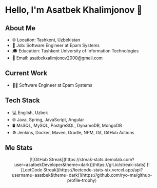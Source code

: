 # Hello, I'm Asatbek Khalimjonov 👋

## About Me
- 🌐 Location: Tashkent, Uzbekistan
- 💼 Job: Software Engineer at Epam Systems
- 🎓 Education: Tashkent University of Information Technologies
- 📧 Email: asatbekxalimjonov2000@gmail.com

## Current Work
- 👨‍💻 Software Engineer at Epam Systems

## Tech Stack
- 💻 English, Uzbek
- 🌐 Java, Spring, JavaScript, Angular
- 🛢 MsSQL, MySQL, PostgreSQL, DynamoDB, MongoDB
- ⚙️ Jenkins, Docker, Maven, Gradle, NPM, Git, GitHub Actions

## Me Stats
<div align="center">
[![GitHub Streak](https://streak-stats.demolab.com?user=asatbekDeveloper&theme=dark)](https://git.io/streak-stats)
[![LeetCode Streak](https://leetcode-stats-six.vercel.app/api?username=asatbek&theme=dark)](https://github.com/ryo-ma/github-profile-trophy)
</div>
